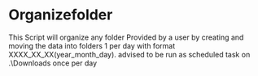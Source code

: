 # Organizefolder
This Script will organize any folder Provided by a user by creating and moving the data into folders
1 per day with format XXXX_XX_XX(year_month_day).
advised to be run as scheduled task on .\Downloads once per day
